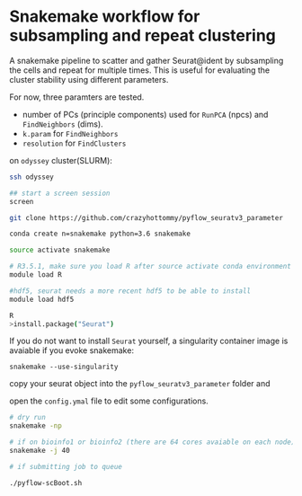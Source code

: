 # Snakemake workflow for subsampling and repeat clustering

A snakemake pipeline to scatter and gather Seurat@ident by subsampling the cells and repeat for 
multiple times. This is useful for evaluating the cluster stability using different parameters.

For now, three paramters are tested.

* number of PCs (principle components) used for `RunPCA` (npcs) and `FindNeighbors` (dims).
* `k.param` for `FindNeighbors`
* `resolution` for `FindClusters` 

on `odyssey` cluster(SLURM):

```bash
ssh odyssey

## start a screen session
screen

git clone https://github.com/crazyhottommy/pyflow_seuratv3_parameter

conda create n=snakemake python=3.6 snakemake

source activate snakemake

# R3.5.1, make sure you load R after source activate conda environment
module load R

#hdf5, seurat needs a more recent hdf5 to be able to install
module load hdf5

R
>install.package("Seurat")

```

If you do not want to install `Seurat` yourself, a singularity container image is avaiable if you evoke snakemake:

```
snakemake --use-singularity
```

copy your seurat object into the `pyflow_seuratv3_parameter` folder and 

open the `config.ymal` file to edit some configurations.

```bash
# dry run
snakemake -np 

# if on bioinfo1 or bioinfo2 (there are 64 cores avaiable on each node)
snakemake -j 40

# if submitting job to queue 

./pyflow-scBoot.sh
```